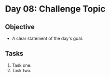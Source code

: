 # Day 08: Challenge Topic

## Objective

- A clear statement of the day's goal.

## Tasks

1. Task one.
2. Task two.
